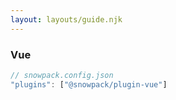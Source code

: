 ```yaml
---
layout: layouts/guide.njk
---
```


### Vue

```js
// snowpack.config.json
"plugins": ["@snowpack/plugin-vue"]
```
